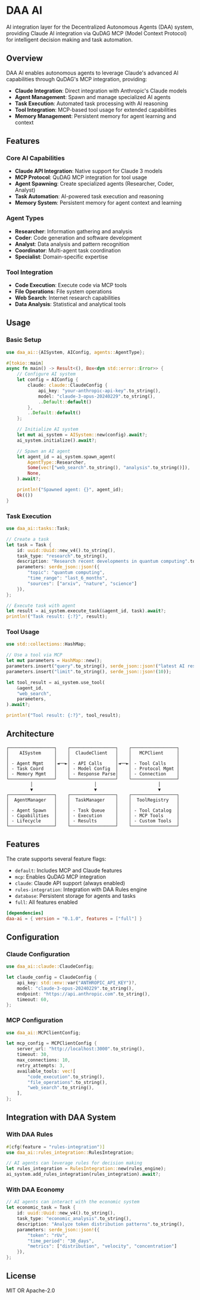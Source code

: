 # DAA AI

AI integration layer for the Decentralized Autonomous Agents (DAA) system, providing Claude AI integration via QuDAG MCP (Model Context Protocol) for intelligent decision making and task automation.

## Overview

DAA AI enables autonomous agents to leverage Claude's advanced AI capabilities through QuDAG's MCP integration, providing:

- **Claude Integration**: Direct integration with Anthropic's Claude models
- **Agent Management**: Spawn and manage specialized AI agents
- **Task Execution**: Automated task processing with AI reasoning
- **Tool Integration**: MCP-based tool usage for extended capabilities
- **Memory Management**: Persistent memory for agent learning and context

## Features

### Core AI Capabilities
- **Claude API Integration**: Native support for Claude 3 models
- **MCP Protocol**: QuDAG MCP integration for tool usage
- **Agent Spawning**: Create specialized agents (Researcher, Coder, Analyst)
- **Task Automation**: AI-powered task execution and reasoning
- **Memory System**: Persistent memory for agent context and learning

### Agent Types
- **Researcher**: Information gathering and analysis
- **Coder**: Code generation and software development
- **Analyst**: Data analysis and pattern recognition
- **Coordinator**: Multi-agent task coordination
- **Specialist**: Domain-specific expertise

### Tool Integration
- **Code Execution**: Execute code via MCP tools
- **File Operations**: File system operations
- **Web Search**: Internet research capabilities
- **Data Analysis**: Statistical and analytical tools

## Usage

### Basic Setup

```rust
use daa_ai::{AISystem, AIConfig, agents::AgentType};

#[tokio::main]
async fn main() -> Result<(), Box<dyn std::error::Error>> {
    // Configure AI system
    let config = AIConfig {
        claude: claude::ClaudeConfig {
            api_key: "your-anthropic-api-key".to_string(),
            model: "claude-3-opus-20240229".to_string(),
            ..Default::default()
        },
        ..Default::default()
    };

    // Initialize AI system
    let mut ai_system = AISystem::new(config).await?;
    ai_system.initialize().await?;

    // Spawn an AI agent
    let agent_id = ai_system.spawn_agent(
        AgentType::Researcher,
        Some(vec!["web_search".to_string(), "analysis".to_string()]),
        None,
    ).await?;

    println!("Spawned agent: {}", agent_id);
    Ok(())
}
```

### Task Execution

```rust
use daa_ai::tasks::Task;

// Create a task
let task = Task {
    id: uuid::Uuid::new_v4().to_string(),
    task_type: "research".to_string(),
    description: "Research recent developments in quantum computing".to_string(),
    parameters: serde_json::json!({
        "topic": "quantum computing",
        "time_range": "last_6_months",
        "sources": ["arxiv", "nature", "science"]
    }),
};

// Execute task with agent
let result = ai_system.execute_task(&agent_id, task).await?;
println!("Task result: {:?}", result);
```

### Tool Usage

```rust
use std::collections::HashMap;

// Use a tool via MCP
let mut parameters = HashMap::new();
parameters.insert("query".to_string(), serde_json::json!("latest AI research"));
parameters.insert("limit".to_string(), serde_json::json!(10));

let tool_result = ai_system.use_tool(
    &agent_id,
    "web_search",
    parameters,
).await?;

println!("Tool result: {:?}", tool_result);
```

## Architecture

```
┌─────────────────┐    ┌─────────────────┐    ┌─────────────────┐
│    AISystem     │    │  ClaudeClient   │    │   MCPClient     │
│                 │    │                 │    │                 │
│ - Agent Mgmt    │◄──►│ - API Calls     │◄──►│ - Tool Calls    │
│ - Task Coord    │    │ - Model Config  │    │ - Protocol Mgmt │
│ - Memory Mgmt   │    │ - Response Parse│    │ - Connection    │
└─────────────────┘    └─────────────────┘    └─────────────────┘
         │                       │                       │
         ▼                       ▼                       ▼
┌─────────────────┐    ┌─────────────────┐    ┌─────────────────┐
│  AgentManager   │    │  TaskManager    │    │  ToolRegistry   │
│                 │    │                 │    │                 │
│ - Agent Spawn   │    │ - Task Queue    │    │ - Tool Catalog  │
│ - Capabilities  │    │ - Execution     │    │ - MCP Tools     │
│ - Lifecycle     │    │ - Results       │    │ - Custom Tools  │
└─────────────────┘    └─────────────────┘    └─────────────────┘
```

## Features

The crate supports several feature flags:

- `default`: Includes MCP and Claude features
- `mcp`: Enables QuDAG MCP integration
- `claude`: Claude API support (always enabled)
- `rules-integration`: Integration with DAA Rules engine
- `database`: Persistent storage for agents and tasks
- `full`: All features enabled

```toml
[dependencies]
daa-ai = { version = "0.1.0", features = ["full"] }
```

## Configuration

### Claude Configuration

```rust
use daa_ai::claude::ClaudeConfig;

let claude_config = ClaudeConfig {
    api_key: std::env::var("ANTHROPIC_API_KEY")?,
    model: "claude-3-opus-20240229".to_string(),
    endpoint: "https://api.anthropic.com".to_string(),
    timeout: 60,
};
```

### MCP Configuration

```rust
use daa_ai::MCPClientConfig;

let mcp_config = MCPClientConfig {
    server_url: "http://localhost:3000".to_string(),
    timeout: 30,
    max_connections: 10,
    retry_attempts: 3,
    available_tools: vec![
        "code_execution".to_string(),
        "file_operations".to_string(),
        "web_search".to_string(),
    ],
};
```

## Integration with DAA System

### With DAA Rules
```rust
#[cfg(feature = "rules-integration")]
use daa_ai::rules_integration::RulesIntegration;

// AI agents can leverage rules for decision making
let rules_integration = RulesIntegration::new(rules_engine);
ai_system.add_rules_integration(rules_integration).await?;
```

### With DAA Economy
```rust
// AI agents can interact with the economic system
let economic_task = Task {
    id: uuid::Uuid::new_v4().to_string(),
    task_type: "economic_analysis".to_string(),
    description: "Analyze token distribution patterns".to_string(),
    parameters: serde_json::json!({
        "token": "rUv",
        "time_period": "30_days",
        "metrics": ["distribution", "velocity", "concentration"]
    }),
};
```

## License

MIT OR Apache-2.0